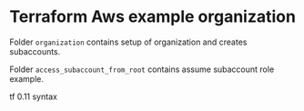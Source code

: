 # Terraform Aws example organization

Folder `organization` contains setup of organization and creates subaccounts.

Folder `access_subaccount_from_root` contains assume subaccount role example.

tf 0.11 syntax

